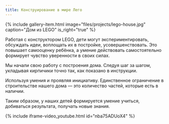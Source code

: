 ```yaml
---
title: Конструирование в мире Лего
---
```


{% include gallery-item.html image="files/projects/lego-house.jpg" caption="Дом из LEGO" is_right="true" %}

Работая с конструктором LEGO, дети могут экспериментировать, обсуждать идеи, воплощать их в постройке,
усовершенствовать. Это повышает самооценку ребёнка, а умение действовать самостоятельно формирует чувство уверенности
в своих силах.

Мы начали свою работу с построения дома. Следуя шаг за шагом, укладывая кирпичики точно так, как показано в инструкции.

Используя умения и проявляя инициативу. Единственное ограничение в строительстве нашего дома — это количество частей,
которые есть в наличии.

Таким образом, у наших детей формируется умение учиться, добиваться результата, получать новые знания.

{% include iframe-video_youtube.html id="nba75ADUoX4" %}
